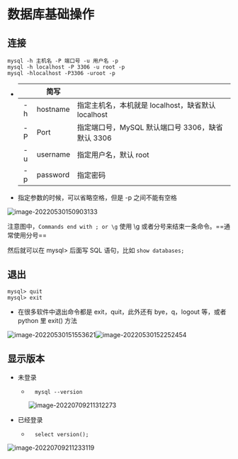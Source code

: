 数据库基础操作
===

连接
---

```mysql
mysql -h 主机名 -P 端口号 -u 用户名 -p
mysql -h localhost -P 3306 -u root -p
mysql -hlocalhost -P3306 -uroot -p
```

- |      | 简写     |                                                    |
    | :--: | -------- | -------------------------------------------------- |
    |  -h  | hostname | 指定主机名，本机就是 localhost，缺省默认 localhost |
    |  -P  | Port     | 指定端口号，MySQL 默认端口号 3306，缺省默认 3306   |
    |  -u  | username | 指定用户名，默认 root                              |
    |  -p  | password | 指定密码                                           |

- 指定参数的时候，可以省略空格，但是 -p 之间不能有空格

![image-20220530150903133](https://attach.blog.wen7.online/image-20220530150903133.png)

注意图中，`Commands end with ; or \g` 使用 \g 或者分号来结束一条命令。==通常使用分号==

然后就可以在 mysql>  后面写 SQL 语句，比如 `show databases;`



退出
---

```mysql
mysql> quit
mysql> exit
```

- 在很多软件中退出命令都是 exit，quit，此外还有 bye，q，logout 等，或者 python 里 exit() 方法

![image-20220530151553621](https://attach.blog.wen7.online/image-20220530151618741.png)![image-20220530152252454](https://attach.blog.wen7.online/image-20220530152252454.png)



## 显示版本

- 未登录

	- ```mysql
		mysql --version
		```

		![image-20220709211312273](https://attach.blog.wen7.online/20220709211312.png)

- 已经登录

	- ```msyql
		select version();
		```

![image-20220709211233119](https://attach.blog.wen7.online/20220709211233.png)
